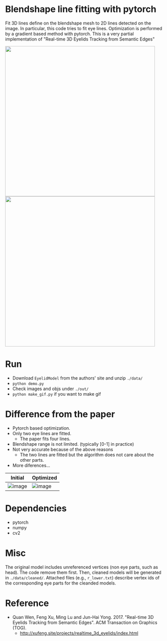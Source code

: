 # Blendshape line fitting with pytorch
Fit 3D lines define on the blendshape mesh to 2D lines detected on the image.
In particular, this code tries to fit eye lines.
Optimization is performed by a gradient based method with pytorch.
This is a very partial implementation of "Real-time 3D Eyelids Tracking from Semantic Edges"

<img src="https://user-images.githubusercontent.com/1129855/150648942-fe84579f-2dbc-4976-b200-69f115473751.png" width="480">

<img src="https://user-images.githubusercontent.com/1129855/150648048-029a5f3f-3871-4507-b1e3-4a9ae4540f29.gif" width="480">



# Run
- Download `EyelidModel` from the authors' site and unzip `./data/`
- `python demo.py`
- Check images and objs under `./out/`
- `python make_gif.py` if you want to make gif

# Difference from the paper
- Pytorch based optimization.
- Only two eye lines are fitted.
  - The paper fits four lines.
- Blendshape range is not limited. (typically [0-1] in practice)
- Not very accurate because of the above reasons
  - The two lines are fitted but the algorithm does not care about the other parts.
- More diferences...

|Initial|Optimized|
|---|---|
|![image](https://user-images.githubusercontent.com/1129855/150648453-63dd31c1-024f-46ea-9cdb-04b82be18849.png)|![image](https://user-images.githubusercontent.com/1129855/150648465-2670ad1f-a81b-42d4-a056-9473995cdae4.png)|


# Dependencies
- pytorch
- numpy
- cv2

# Misc
The original model includes unreferenced vertices (non eye parts, such as head). The code remove them first. Then, cleaned models will be generated in `./data/cleaned/`. Attached files (e.g., `r_lower.txt`) describe vertex ids of the corresponding eye parts for the cleanded models.

# Reference
- Quan Wen, Feng Xu, Ming Lu and Jun-Hai Yong. 2017. "Real-time 3D Eyelids Tracking from Semantic Edges". ACM Transaction on Graphics (TOG).
  - http://xufeng.site/projects/realtime_3d_eyelids/index.html


